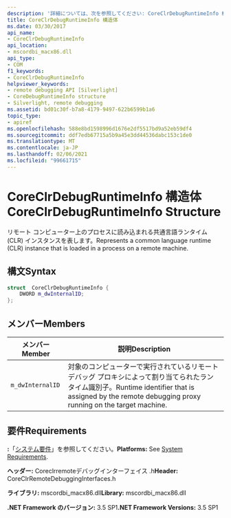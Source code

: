 ```yaml
---
description: '詳細については、次を参照してください: CoreClrDebugRuntimeInfo 構造体'
title: CoreClrDebugRuntimeInfo 構造体
ms.date: 03/30/2017
api_name:
- CoreClrDebugRuntimeInfo
api_location:
- mscordbi_macx86.dll
api_type:
- COM
f1_keywords:
- CoreClrDebugRuntimeInfo
helpviewer_keywords:
- remote debugging API [Silverlight]
- CoreDebugRuntimeInfo structure
- Silverlight, remote debugging
ms.assetid: bd01c30f-b7a8-4179-9497-622b6599b1a6
topic_type:
- apiref
ms.openlocfilehash: 588e8bd1598996d1676e2df5517bd9a52eb59df4
ms.sourcegitcommit: ddf7edb67715a5b9a45e3dd44536dabc153c1de0
ms.translationtype: MT
ms.contentlocale: ja-JP
ms.lasthandoff: 02/06/2021
ms.locfileid: "99661715"
---
```

# <a name="coreclrdebugruntimeinfo-structure"></a><span data-ttu-id="eedcf-103">CoreClrDebugRuntimeInfo 構造体</span><span class="sxs-lookup"><span data-stu-id="eedcf-103">CoreClrDebugRuntimeInfo Structure</span></span>

<span data-ttu-id="eedcf-104">リモート コンピューター上のプロセスに読み込まれる共通言語ランタイム (CLR) インスタンスを表します。</span><span class="sxs-lookup"><span data-stu-id="eedcf-104">Represents a common language runtime (CLR) instance that is loaded in a process on a remote machine.</span></span>  
  
## <a name="syntax"></a><span data-ttu-id="eedcf-105">構文</span><span class="sxs-lookup"><span data-stu-id="eedcf-105">Syntax</span></span>  
  
```cpp  
struct  CoreClrDebugRuntimeInfo {  
    DWORD m_dwInternalID;  
};  
```  
  
## <a name="members"></a><span data-ttu-id="eedcf-106">メンバー</span><span class="sxs-lookup"><span data-stu-id="eedcf-106">Members</span></span>  
  
|<span data-ttu-id="eedcf-107">メンバー</span><span class="sxs-lookup"><span data-stu-id="eedcf-107">Member</span></span>|<span data-ttu-id="eedcf-108">説明</span><span class="sxs-lookup"><span data-stu-id="eedcf-108">Description</span></span>|  
|------------|-----------------|  
|`m_dwInternalID`|<span data-ttu-id="eedcf-109">対象のコンピューターで実行されているリモート デバッグ プロキシによって割り当てられたランタイム識別子。</span><span class="sxs-lookup"><span data-stu-id="eedcf-109">Runtime identifier that is assigned by the remote debugging proxy running on the target machine.</span></span>|  
  
## <a name="requirements"></a><span data-ttu-id="eedcf-110">要件</span><span class="sxs-lookup"><span data-stu-id="eedcf-110">Requirements</span></span>  

 <span data-ttu-id="eedcf-111">**:**「[システム要件](../../get-started/system-requirements.md)」を参照してください。</span><span class="sxs-lookup"><span data-stu-id="eedcf-111">**Platforms:** See [System Requirements](../../get-started/system-requirements.md).</span></span>  
  
 <span data-ttu-id="eedcf-112">**ヘッダー:** Coreclrremoteデバッグインターフェイス .h</span><span class="sxs-lookup"><span data-stu-id="eedcf-112">**Header:** CoreClrRemoteDebuggingInterfaces.h</span></span>  
  
 <span data-ttu-id="eedcf-113">**ライブラリ:** mscordbi_macx86.dll</span><span class="sxs-lookup"><span data-stu-id="eedcf-113">**Library:** mscordbi_macx86.dll</span></span>  
  
 <span data-ttu-id="eedcf-114">**.NET Framework のバージョン:** 3.5 SP1</span><span class="sxs-lookup"><span data-stu-id="eedcf-114">**.NET Framework Versions:** 3.5 SP1</span></span>

